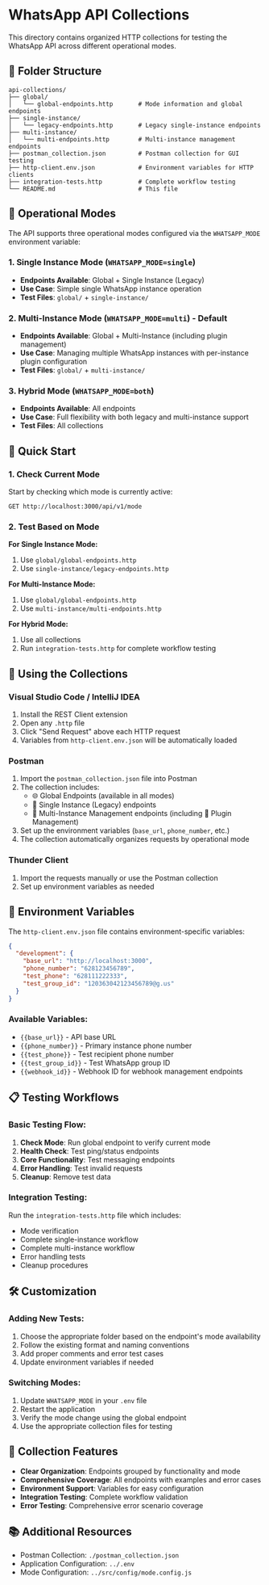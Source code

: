 
# WhatsApp API Collections

This directory contains organized HTTP collections for testing the WhatsApp API across different operational modes.

## 📁 Folder Structure

```
api-collections/
├── global/
│   └── global-endpoints.http       # Mode information and global endpoints
├── single-instance/
│   └── legacy-endpoints.http       # Legacy single-instance endpoints
├── multi-instance/
│   └── multi-endpoints.http        # Multi-instance management endpoints
├── postman_collection.json         # Postman collection for GUI testing
├── http-client.env.json            # Environment variables for HTTP clients
├── integration-tests.http          # Complete workflow testing
└── README.md                       # This file
```

## 🎯 Operational Modes

The API supports three operational modes configured via the `WHATSAPP_MODE` environment variable:

### 1. Single Instance Mode (`WHATSAPP_MODE=single`)
- **Endpoints Available**: Global + Single Instance (Legacy)
- **Use Case**: Simple single WhatsApp instance operation
- **Test Files**: `global/` + `single-instance/`

### 2. Multi-Instance Mode (`WHATSAPP_MODE=multi`) - Default
- **Endpoints Available**: Global + Multi-Instance (including plugin management)
- **Use Case**: Managing multiple WhatsApp instances with per-instance plugin configuration
- **Test Files**: `global/` + `multi-instance/`

### 3. Hybrid Mode (`WHATSAPP_MODE=both`)
- **Endpoints Available**: All endpoints
- **Use Case**: Full flexibility with both legacy and multi-instance support
- **Test Files**: All collections

## 🚀 Quick Start

### 1. Check Current Mode
Start by checking which mode is currently active:
```http
GET http://localhost:3000/api/v1/mode
```

### 2. Test Based on Mode

**For Single Instance Mode:**
1. Use `global/global-endpoints.http`
2. Use `single-instance/legacy-endpoints.http`

**For Multi-Instance Mode:**
1. Use `global/global-endpoints.http`
2. Use `multi-instance/multi-endpoints.http`

**For Hybrid Mode:**
1. Use all collections
2. Run `integration-tests.http` for complete workflow testing

## 📝 Using the Collections

### Visual Studio Code / IntelliJ IDEA
1. Install the REST Client extension
2. Open any `.http` file
3. Click "Send Request" above each HTTP request
4. Variables from `http-client.env.json` will be automatically loaded

### Postman
1. Import the `postman_collection.json` file into Postman
2. The collection includes:
   - 🌐 Global Endpoints (available in all modes)
   - 🔀 Single Instance (Legacy) endpoints
   - 🏢 Multi-Instance Management endpoints (including 🔌 Plugin Management)
3. Set up the environment variables (`base_url`, `phone_number`, etc.)
4. The collection automatically organizes requests by operational mode

### Thunder Client
1. Import the requests manually or use the Postman collection
2. Set up environment variables as needed

## 🔧 Environment Variables

The `http-client.env.json` file contains environment-specific variables:

```json
{
  "development": {
    "base_url": "http://localhost:3000",
    "phone_number": "628123456789",
    "test_phone": "628111222333",
    "test_group_id": "120363042123456789@g.us"
  }
}
```

### Available Variables:
- `{{base_url}}` - API base URL
- `{{phone_number}}` - Primary instance phone number
- `{{test_phone}}` - Test recipient phone number
- `{{test_group_id}}` - Test WhatsApp group ID
- `{{webhook_id}}` - Webhook ID for webhook management endpoints

## 📋 Testing Workflows

### Basic Testing Flow:
1. **Check Mode**: Run global endpoint to verify current mode
2. **Health Check**: Test ping/status endpoints
3. **Core Functionality**: Test messaging endpoints
4. **Error Handling**: Test invalid requests
5. **Cleanup**: Remove test data

### Integration Testing:
Run the `integration-tests.http` file which includes:
- Mode verification
- Complete single-instance workflow
- Complete multi-instance workflow
- Error handling tests
- Cleanup procedures

## 🛠️ Customization

### Adding New Tests:
1. Choose the appropriate folder based on the endpoint's mode availability
2. Follow the existing format and naming conventions
3. Add proper comments and error test cases
4. Update environment variables if needed

### Switching Modes:
1. Update `WHATSAPP_MODE` in your `.env` file
2. Restart the application
3. Verify the mode change using the global endpoint
4. Use the appropriate collection files for testing

## 🎨 Collection Features

- **Clear Organization**: Endpoints grouped by functionality and mode
- **Comprehensive Coverage**: All endpoints with examples and error cases
- **Environment Support**: Variables for easy configuration
- **Integration Testing**: Complete workflow validation
- **Error Testing**: Comprehensive error scenario coverage

## 📚 Additional Resources

- Postman Collection: `./postman_collection.json`
- Application Configuration: `../.env`
- Mode Configuration: `../src/config/mode.config.js`
